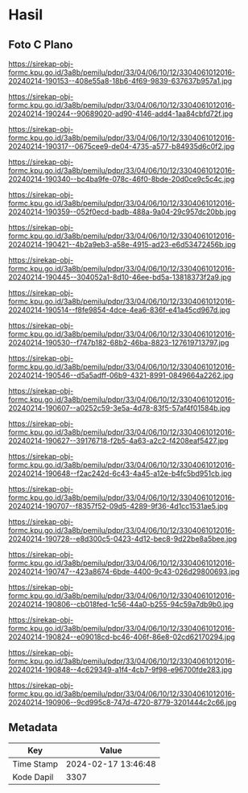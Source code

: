 # Hasil

## Foto C Plano

https://sirekap-obj-formc.kpu.go.id/3a8b/pemilu/pdpr/33/04/06/10/12/3304061012016-20240214-190153--408e55a8-18b6-4f69-9839-637637b957a1.jpg

https://sirekap-obj-formc.kpu.go.id/3a8b/pemilu/pdpr/33/04/06/10/12/3304061012016-20240214-190244--90689020-ad90-4146-add4-1aa84cbfd72f.jpg

https://sirekap-obj-formc.kpu.go.id/3a8b/pemilu/pdpr/33/04/06/10/12/3304061012016-20240214-190317--0675cee9-de04-4735-a577-b84935d6c0f2.jpg

https://sirekap-obj-formc.kpu.go.id/3a8b/pemilu/pdpr/33/04/06/10/12/3304061012016-20240214-190340--bc4ba9fe-078c-46f0-8bde-20d0ce9c5c4c.jpg

https://sirekap-obj-formc.kpu.go.id/3a8b/pemilu/pdpr/33/04/06/10/12/3304061012016-20240214-190359--052f0ecd-badb-488a-9a04-29c957dc20bb.jpg

https://sirekap-obj-formc.kpu.go.id/3a8b/pemilu/pdpr/33/04/06/10/12/3304061012016-20240214-190421--4b2a9eb3-a58e-4915-ad23-e6d53472456b.jpg

https://sirekap-obj-formc.kpu.go.id/3a8b/pemilu/pdpr/33/04/06/10/12/3304061012016-20240214-190445--304052a1-8d10-46ee-bd5a-13818373f2a9.jpg

https://sirekap-obj-formc.kpu.go.id/3a8b/pemilu/pdpr/33/04/06/10/12/3304061012016-20240214-190514--f8fe9854-4dce-4ea6-836f-e41a45cd967d.jpg

https://sirekap-obj-formc.kpu.go.id/3a8b/pemilu/pdpr/33/04/06/10/12/3304061012016-20240214-190530--f747b182-68b2-46ba-8823-127619713797.jpg

https://sirekap-obj-formc.kpu.go.id/3a8b/pemilu/pdpr/33/04/06/10/12/3304061012016-20240214-190546--d5a5adff-06b9-4321-8991-0849664a2262.jpg

https://sirekap-obj-formc.kpu.go.id/3a8b/pemilu/pdpr/33/04/06/10/12/3304061012016-20240214-190607--a0252c59-3e5a-4d78-83f5-57af4f01584b.jpg

https://sirekap-obj-formc.kpu.go.id/3a8b/pemilu/pdpr/33/04/06/10/12/3304061012016-20240214-190627--39176718-f2b5-4a63-a2c2-f4208eaf5427.jpg

https://sirekap-obj-formc.kpu.go.id/3a8b/pemilu/pdpr/33/04/06/10/12/3304061012016-20240214-190648--f2ac242d-6c43-4a45-a12e-b4fc5bd951cb.jpg

https://sirekap-obj-formc.kpu.go.id/3a8b/pemilu/pdpr/33/04/06/10/12/3304061012016-20240214-190707--f8357f52-09d5-4289-9f36-4d1cc1531ae5.jpg

https://sirekap-obj-formc.kpu.go.id/3a8b/pemilu/pdpr/33/04/06/10/12/3304061012016-20240214-190728--e8d300c5-0423-4d12-bec8-9d22be8a5bee.jpg

https://sirekap-obj-formc.kpu.go.id/3a8b/pemilu/pdpr/33/04/06/10/12/3304061012016-20240214-190747--423a8674-6bde-4400-9c43-026d29800693.jpg

https://sirekap-obj-formc.kpu.go.id/3a8b/pemilu/pdpr/33/04/06/10/12/3304061012016-20240214-190806--cb018fed-1c56-44a0-b255-94c59a7db9b0.jpg

https://sirekap-obj-formc.kpu.go.id/3a8b/pemilu/pdpr/33/04/06/10/12/3304061012016-20240214-190824--e09018cd-bc46-406f-86e8-02cd62170294.jpg

https://sirekap-obj-formc.kpu.go.id/3a8b/pemilu/pdpr/33/04/06/10/12/3304061012016-20240214-190848--4c629349-a1f4-4cb7-9f98-e96700fde283.jpg

https://sirekap-obj-formc.kpu.go.id/3a8b/pemilu/pdpr/33/04/06/10/12/3304061012016-20240214-190906--9cd995c8-747d-4720-8779-3201444c2c66.jpg


## Metadata

| Key        | Value               |
| ---------- | ------------------- |
| Time Stamp | 2024-02-17 13:46:48 |
| Kode Dapil | 3307                |



